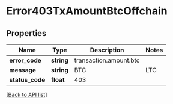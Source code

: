 # Error403TxAmountBtcOffchain

## Properties

Name | Type | Description | Notes
------------ | ------------- | ------------- | -------------
**error_code** | **string** | transaction.amount.btc |
**message** | **string** | BTC|LTC|BCH payment amount must be at least 0.00000001, not ${transaction.amount}. |
**status_code** | **float** | 403 |

[[Back to API list]](../../README.md#api-endpoints)
